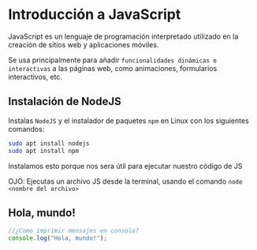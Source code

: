 # Introducción a JavaScript
JavaScript es un lenguaje de programación interpretado utilizado en la creación de sitios web y aplicaciones móviles. 

Se usa principalmente para añadir `funcionalidades dinámicas e interactivas` a las páginas web, como animaciones, formularios interactivos, etc.

## Instalación de NodeJS

Instalas `NodeJS` y el instalador de paquetes `npm` en Linux con los siguientes comandos:
```sh
sudo apt install nodejs
sudo apt install npm
```
Instalamos esto porque nos sera útil para ejecutar nuestro código de JS

OJO: Ejecutas un archivo JS desde la terminal, usando el comando `node <nombre del archivo>`

## Hola, mundo!
```js
//¿Como imprimir mensajes en consola?
console.log("Hola, mundo!");
```